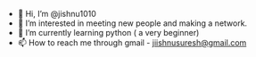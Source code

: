 - 👋 Hi, I’m @jishnu1010
- 👀 I’m interested in meeting new people and making a network.
- 🌱 I’m currently learning python ( a very beginner)
- 📫 How to reach me  through gmail - jiishnusuresh@gmail.com


